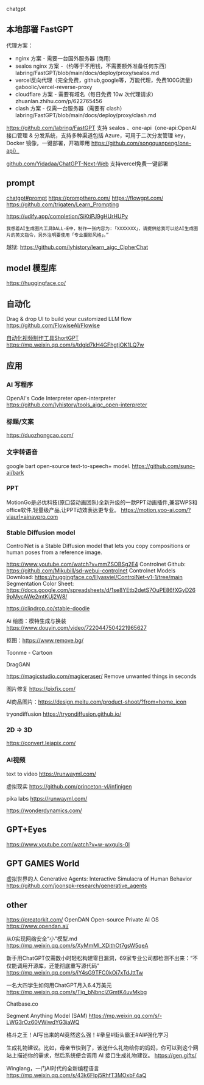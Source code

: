 
chatgpt

## 本地部署 FastGPT

代理方案：
+ nginx 方案 - 需要一台国外服务器 (商用)
+ sealos nginx 方案 -（约等于不用钱，不需要额外准备任何东西）
  labring/FastGPT/blob/main/docs/deploy/proxy/sealos.md
+ vercel反向代理（完全免费，github,google等，万能代理，免费100G流量）
  gaboolic/vercel-reverse-proxy
+ cloudflare 方案 - 需要有域名（每日免费 10w 次代理请求）
  zhuanlan.zhihu.com/p/622765456
+ clash 方案 - 仅需一台服务器（需要有 clash）
  labring/FastGPT/blob/main/docs/deploy/proxy/clash.md

https://github.com/labring/FastGPT
支持 sealos 、one-api（one-api:OpenAI 接口管理 & 分发系统，支持多种渠道包括 Azure，可用于二次分发管理 key， Docker 镜像，一键部署，开箱即用 https://github.com/songquanpeng/one-api）

[github.com/Yidadaa/ChatGPT-Next-Web](https://github.com/Yidadaa/ChatGPT-Next-Web)
支持vercel免费一键部署
  
## prompt
[chatgpt#prompt](/software/bigdata/chatgpt#prompt-实战)
https://prompthero.com/
https://flowgpt.com/
https://github.com/trigaten/Learn_Prompting

https://udify.app/completion/SiKtiPJ9gHUrHUPy

```
我想着AI生成图片工具DALL-E中，制作一张内容为:「XXXXXXX」，请提供给我可以给AI生成图片的英文指令，另外注明要使用「专业摄影风格」。”
```
越狱:
https://github.com/lyhistory/learn_aigc_CipherChat

## model 模型库
https://huggingface.co/

## 自动化

Drag & drop UI to build your customized LLM flow https://github.com/FlowiseAI/Flowise

[自动化视频制作工具ShortGPT](https://github.com/lyhistory/tools_aigc_ShortGPT)
https://mp.weixin.qq.com/s/tdgld7kH4GFhgtjOK1LQ7w

## 应用

### AI 写程序
OpenAI's Code Interpreter 
open-interpreter https://github.com/lyhistory/tools_aigc_open-interpreter
### 标题/文案
 https://duozhongcao.com/

### 文字转语音
google bart
open-source text-to-speech+ model.
https://github.com/suno-ai/bark

### PPT
MotionGo是必优科技(原口袋动画团队)全新升级的一款PPT动画插件,兼容WPS和office软件,轻量级产品,让PPT动效表达更专业。
https://motion.yoo-ai.com/?viaurl=ainavpro.com

### Stable Diffusion model

ControlNet is a Stable Diffusion model that lets you copy compositions or human poses from a reference image. 

https://www.youtube.com/watch?v=mmZSOBSg2E4
Controlnet Github: https://github.com/Mikubill/sd-webui-controlnet
Controlnet Models Download: https://huggingface.co/lllyasviel/ControlNet-v1-1/tree/main
Segmentation Color Sheet: https://docs.google.com/spreadsheets/d/1se8YEtb2detS7OuPE86fXGyD269pMycAWe2mtKUj2W8/

https://clipdrop.co/stable-doodle

Ai 绘图：模特生成与换装 https://www.douyin.com/video/7220447504221965627

抠图：https://www.remove.bg/

Toonme - Cartoon

DragGAN

https://magicstudio.com/magiceraser/ Remove unwanted things in seconds

图片修复 https://pixfix.com/

AI商品图片：https://design.meitu.com/product-shoot/?from=home_icon


tryondiffusion https://tryondiffusion.github.io/

### 2D => 3D
https://convert.leiapix.com/


### AI视频

text to video https://runwayml.com/

虚拟现实 https://github.com/princeton-vl/infinigen

pika labs
https://runwayml.com/

https://wonderdynamics.com/

## GPT+Eyes
https://www.youtube.com/watch?v=w-wxguIs-0I

## GPT GAMES World
虚拟世界的人 Generative Agents: Interactive Simulacra of Human Behavior https://github.com/joonspk-research/generative_agents

## other
https://creatorkit.com/
OpenDAN Open-source Private AI OS https://www.opendan.ai/

从0实现网络安全“小”模型.md
https://mp.weixin.qq.com/s/XyMmMl_XDithOt7gsW5qeA

新手用ChatGPT仅需数小时轻松构建零日漏洞，69家专业公司都检测不出来：“不仅能调用开源库，还能彻底重写源代码”
https://mp.weixin.qq.com/s/iY4sG9TFC0kOi7xTdJttTw


一名大四学生如何用ChatGPT月入6.4万美元 https://mp.weixin.qq.com/s/Tig_bNbnclZGmtK4uvMkbg

Chatbase.co

Segment Anything Model (SAM)
https://mp.weixin.qq.com/s/-LWG3rOz60VWiwdYG3iaWQ


格斗之王！AI写出来的AI竟然这么强！#拳皇#街头霸王#AI#强化学习

生成礼物建议。比如，母亲节快到了，该送什么礼物给你的妈妈，你可以到这个网站上描述你的需求，然后系统便会调用 AI 接口生成礼物建议。
https://gen.gifts/

Winglang，一门AI时代的全新编程语言 https://mp.weixin.qq.com/s/43k6Flpj5RhfT3MOxbF4aQ


